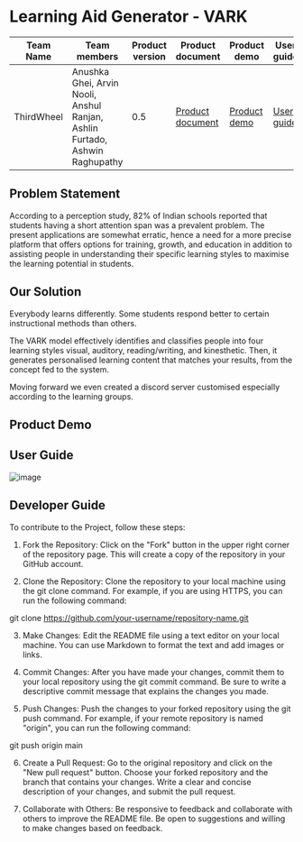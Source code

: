 <h1>Learning Aid Generator - VARK</h1>


| Team Name | Team members | Product version | Product document | Product demo | User guide | Source code | Developer guide |
| ----- | ----- | ----- | ----- | ----- | ----- | ----- | ----- |
| ThirdWheel | Anushka Ghei, Arvin Nooli, Anshul Ranjan, Ashlin Furtado, Ashwin Raghupathy | 0.5 | [Product document](https://anushkaghei.github.io/ThirdWheel-Challenge-4/) | [Product demo](https://example.com/product-demo.mp4) | [User guide](https://github.com/Anushkaghei/ThirdWheel-Challenge-4#user-guide) | [Source code](https://github.com/Anushkaghei/ThirdWheel-Challenge-4) | [Developer guide](https://github.com/Anushkaghei/ThirdWheel-Challenge-4#developer-guide) |


<h2> Problem Statement</h2>
According to a perception study, 82% of Indian schools reported that students having a short attention span was a prevalent problem.
The present applications are somewhat erratic, hence a need for a more precise platform that offers options for training, growth, and education in addition to assisting people in understanding their specific learning styles to maximise the learning potential in students.

<h2>Our Solution</h2>
Everybody learns differently. Some students respond better to certain instructional methods than others.

The VARK model effectively identifies and classifies people into four learning styles visual, auditory, reading/writing, and kinesthetic.
Then, it generates personalised learning content that matches your results, from the concept fed to the system.

Moving forward we even created a discord server customised especially according to the learning groups.

<h2>Product Demo</h2>


<h2>User Guide</h2>

![image](https://user-images.githubusercontent.com/79694271/221420366-e17a9b15-73cf-4022-b0d5-8bc6dfa7c564.png)



<h2>Developer Guide</h2>
To contribute to the Project, follow these steps:

1) Fork the Repository: Click on the "Fork" button in the upper right corner of the repository page. This will create a copy of the repository in your GitHub account.

2) Clone the Repository: Clone the repository to your local machine using the git clone command. For example, if you are using HTTPS, you can run the following command:

git clone https://github.com/your-username/repository-name.git

3) Make Changes: Edit the README file using a text editor on your local machine. You can use Markdown to format the text and add images or links.

4) Commit Changes: After you have made your changes, commit them to your local repository using the git commit command. Be sure to write a descriptive commit message that explains the changes you made.

5) Push Changes: Push the changes to your forked repository using the git push command. For example, if your remote repository is named "origin", you can run the following command:

git push origin main

6) Create a Pull Request: Go to the original repository and click on the "New pull request" button. Choose your forked repository and the branch that contains your changes. Write a clear and concise description of your changes, and submit the pull request.

7) Collaborate with Others: Be responsive to feedback and collaborate with others to improve the README file. Be open to suggestions and willing to make changes based on feedback.
